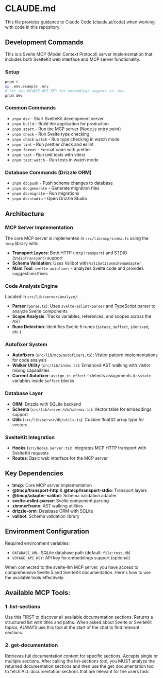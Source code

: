 # CLAUDE.md

This file provides guidance to Claude Code (claude.ai/code) when working with code in this repository.

## Development Commands

This is a Svelte MCP (Model Context Protocol) server implementation that includes both SvelteKit web interface and MCP server functionality.

### Setup

```bash
pnpm i
cp .env.example .env
# Set the VOYAGE_API_KEY for embeddings support in .env
pnpm dev
```

### Common Commands

- `pnpm dev` - Start SvelteKit development server
- `pnpm build` - Build the application for production
- `pnpm start` - Run the MCP server (Node.js entry point)
- `pnpm check` - Run Svelte type checking
- `pnpm check:watch` - Run type checking in watch mode
- `pnpm lint` - Run prettier check and eslint
- `pnpm format` - Format code with prettier
- `pnpm test` - Run unit tests with vitest
- `pnpm test:watch` - Run tests in watch mode

### Database Commands (Drizzle ORM)

- `pnpm db:push` - Push schema changes to database
- `pnpm db:generate` - Generate migration files
- `pnpm db:migrate` - Run migrations
- `pnpm db:studio` - Open Drizzle Studio

## Architecture

### MCP Server Implementation

The core MCP server is implemented in `src/lib/mcp/index.ts` using the `tmcp` library with:

- **Transport Layers**: Both HTTP (`HttpTransport`) and STDIO (`StdioTransport`) support
- **Schema Validation**: Uses Valibot with `ValibotJsonSchemaAdapter`
- **Main Tool**: `svelte-autofixer` - analyzes Svelte code and provides suggestions/fixes

### Code Analysis Engine

Located in `src/lib/server/analyze/`:

- **Parser** (`parse.ts`): Uses `svelte-eslint-parser` and TypeScript parser to analyze Svelte components
- **Scope Analysis**: Tracks variables, references, and scopes across the AST
- **Rune Detection**: Identifies Svelte 5 runes (`$state`, `$effect`, `$derived`, etc.)

### Autofixer System

- **Autofixers** (`src/lib/mcp/autofixers.ts`): Visitor pattern implementations for code analysis
- **Walker Utility** (`src/lib/index.ts`): Enhanced AST walking with visitor mixing capabilities
- **Current Autofixer**: `assign_in_effect` - detects assignments to `$state` variables inside `$effect` blocks

### Database Layer

- **ORM**: Drizzle with SQLite backend
- **Schema** (`src/lib/server/db/schema.ts`): Vector table for embeddings support
- **Utils** (`src/lib/server/db/utils.ts`): Custom float32 array type for vectors

### SvelteKit Integration

- **Hooks** (`src/hooks.server.ts`): Integrates MCP HTTP transport with SvelteKit requests
- **Routes**: Basic web interface for the MCP server

## Key Dependencies

- **tmcp**: Core MCP server implementation
- **@tmcp/transport-http** & **@tmcp/transport-stdio**: Transport layers
- **@tmcp/adapter-valibot**: Schema validation adapter
- **svelte-eslint-parser**: Svelte component parsing
- **zimmerframe**: AST walking utilities
- **drizzle-orm**: Database ORM with SQLite
- **valibot**: Schema validation library

## Environment Configuration

Required environment variables:

- `DATABASE_URL`: SQLite database path (default: `file:test.db`)
- `VOYAGE_API_KEY`: API key for embeddings support (optional)

When connected to the svelte-llm MCP server, you have access to comprehensive Svelte 5 and SvelteKit documentation. Here's how to use the available tools effectively:

## Available MCP Tools:

### 1. list-sections

Use this FIRST to discover all available documentation sections. Returns a structured list with titles and paths.
When asked about Svelte or SvelteKit topics, ALWAYS use this tool at the start of the chat to find relevant sections.

### 2. get-documentation

Retrieves full documentation content for specific sections. Accepts single or multiple sections.
After calling the list-sections tool, you MUST analyze the returned documentation sections and then use the get_documentation tool to fetch ALL documentation sections that are relevant for the users task.
